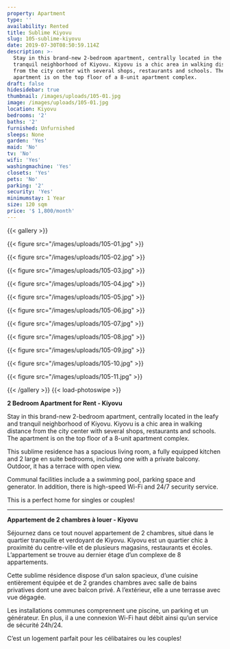 ```yaml
---
property: Apartment
type: ''
availability: Rented
title: Sublime Kiyovu
slug: 105-sublime-kiyovu
date: 2019-07-30T08:50:59.114Z
description: >-
  Stay in this brand-new 2-bedroom apartment, centrally located in the leafy and
  tranquil neighborhood of Kiyovu. Kiyovu is a chic area in walking distance
  from the city center with several shops, restaurants and schools. The
  apartment is on the top floor of a 8-unit apartment complex. 
draft: false
hidesidebar: true
thumbnail: /images/uploads/105-01.jpg
image: /images/uploads/105-01.jpg
location: Kiyovu
bedrooms: '2'
baths: '2'
furnished: Unfurnished
sleeps: None
garden: 'Yes'
maid: 'No'
tv: 'No'
wifi: 'Yes'
washingmachine: 'Yes'
closets: 'Yes'
pets: 'No'
parking: '2'
security: 'Yes'
minimumstay: 1 Year
size: 120 sqm
price: '$ 1,800/month'
---
```

{{< gallery >}} 

{{< figure src="/images/uploads/105-01.jpg" >}} 

{{< figure src="/images/uploads/105-02.jpg" >}}

 {{< figure src="/images/uploads/105-03.jpg" >}} 

{{< figure src="/images/uploads/105-04.jpg" >}}

{{< figure src="/images/uploads/105-05.jpg" >}}

 {{< figure src="/images/uploads/105-06.jpg" >}}

 {{< figure src="/images/uploads/105-07.jpg" >}}

 {{< figure src="/images/uploads/105-08.jpg" >}}

{{< figure src="/images/uploads/105-09.jpg" >}} 

{{< figure src="/images/uploads/105-10.jpg" >}}

 {{< figure src="/images/uploads/105-11.jpg" >}} 

 {{< /gallery >}} {{< load-photoswipe >}}

**2 Bedroom Apartment for Rent - Kiyovu**

Stay in this brand-new 2-bedroom apartment, centrally located in the leafy and tranquil neighborhood of Kiyovu. Kiyovu is a chic area in walking distance from the city center with several shops, restaurants and schools. The apartment is on the top floor of a 8-unit apartment complex. 

This sublime residence has a spacious living room, a fully equipped kitchen and 2 large en suite bedrooms, including one with a private balcony. Outdoor, it has a terrace with open view. 

Communal facilities include a a swimming pool, parking space and generator. In addition, there is high-speed Wi-Fi and 24/7 security service. 

This is a perfect home for singles or couples!    

- - -

**Appartement de 2 chambres à louer - Kiyovu**

Séjournez dans ce tout nouvel appartement de 2 chambres, situé dans le quartier tranquille et verdoyant de Kiyovu. Kiyovu est un quartier chic à proximité du centre-ville et de plusieurs magasins, restaurants et écoles. L’appartement se trouve au dernier étage d’un complexe de 8 appartements.

Cette sublime résidence dispose d’un salon spacieux, d’une cuisine entièrement équipée et de 2 grandes chambres avec salle de bains privatives dont une avec balcon privé. A l’extérieur, elle a une terrasse avec vue dégagée.

Les installations communes comprennent une piscine, un parking et un générateur. En plus, il a une connexion Wi-Fi haut débit ainsi qu’un service de sécurité 24h/24.

C’est un logement parfait pour les célibataires ou les couples!

